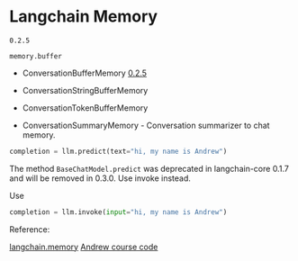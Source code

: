 # Langchain Memory 

`0.2.5`

`memory.buffer` 

* ConversationBufferMemory 
   [0.2.5](https://api.python.langchain.com/en/latest/memory/langchain.memory.buffer.ConversationBufferMemory.html#langchain.memory.buffer.ConversationBufferMemory)

* ConversationStringBufferMemory
* ConversationTokenBufferMemory
* ConversationSummaryMemory - Conversation summarizer to chat memory.



```python
completion = llm.predict(text="hi, my name is Andrew")
```
The method `BaseChatModel.predict` was deprecated in langchain-core 0.1.7 and will be removed in 0.3.0. Use invoke instead.

Use 
```python
completion = llm.invoke(input="hi, my name is Andrew")
```




Reference: 

[langchain.memory](https://api.python.langchain.com/en/latest/langchain_api_reference.html#module-langchain.memory)
[Andrew course code](https://learn.deeplearning.ai/courses/langchain/lesson/3/memory)